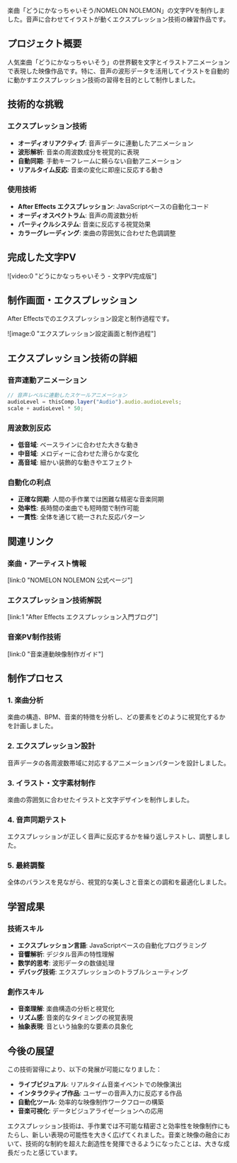 楽曲「どうにかなっちゃいそう/NOMELON NOLEMON」の文字PVを制作しました。音声に合わせてイラストが動くエクスプレッション技術の練習作品です。

## プロジェクト概要

人気楽曲「どうにかなっちゃいそう」の世界観を文字とイラストアニメーションで表現した映像作品です。特に、音声の波形データを活用してイラストを自動的に動かすエクスプレッション技術の習得を目的として制作しました。

## 技術的な挑戦

### エクスプレッション技術

- **オーディオリアクティブ**: 音声データに連動したアニメーション
- **波形解析**: 音楽の周波数成分を視覚的に表現
- **自動同期**: 手動キーフレームに頼らない自動アニメーション
- **リアルタイム反応**: 音楽の変化に即座に反応する動き

### 使用技術

- **After Effects エクスプレッション**: JavaScriptベースの自動化コード
- **オーディオスペクトラム**: 音声の周波数分析
- **パーティクルシステム**: 音楽に反応する視覚効果
- **カラーグレーディング**: 楽曲の雰囲気に合わせた色調調整

## 完成した文字PV

![video:0 "どうにかなっちゃいそう - 文字PV完成版"]

## 制作画面・エクスプレッション

After Effectsでのエクスプレッション設定と制作過程です。

![image:0 "エクスプレッション設定画面と制作過程"]

## エクスプレッション技術の詳細

### 音声連動アニメーション

```javascript
// 音声レベルに連動したスケールアニメーション
audioLevel = thisComp.layer("Audio").audio.audioLevels;
scale + audioLevel * 50;
```

### 周波数別反応

- **低音域**: ベースラインに合わせた大きな動き
- **中音域**: メロディーに合わせた滑らかな変化
- **高音域**: 細かい装飾的な動きやエフェクト

### 自動化の利点

- **正確な同期**: 人間の手作業では困難な精密な音楽同期
- **効率性**: 長時間の楽曲でも短時間で制作可能
- **一貫性**: 全体を通じて統一された反応パターン

## 関連リンク

### 楽曲・アーティスト情報

[link:0 "NOMELON NOLEMON 公式ページ"]

### エクスプレッション技術解説

[link:1 "After Effects エクスプレッション入門ブログ"]

### 音楽PV制作技術

[link:0 "音楽連動映像制作ガイド"]

## 制作プロセス

### 1. 楽曲分析

楽曲の構造、BPM、音楽的特徴を分析し、どの要素をどのように視覚化するかを計画しました。

### 2. エクスプレッション設計

音声データの各周波数帯域に対応するアニメーションパターンを設計しました。

### 3. イラスト・文字素材制作

楽曲の雰囲気に合わせたイラストと文字デザインを制作しました。

### 4. 音声同期テスト

エクスプレッションが正しく音声に反応するかを繰り返しテストし、調整しました。

### 5. 最終調整

全体のバランスを見ながら、視覚的な美しさと音楽との調和を最適化しました。

## 学習成果

### 技術スキル

- **エクスプレッション言語**: JavaScriptベースの自動化プログラミング
- **音響解析**: デジタル音声の特性理解
- **数学的思考**: 波形データの数値処理
- **デバッグ技術**: エクスプレッションのトラブルシューティング

### 創作スキル

- **音楽理解**: 楽曲構造の分析と視覚化
- **リズム感**: 音楽的なタイミングの視覚表現
- **抽象表現**: 音という抽象的な要素の具象化

## 今後の展望

この技術習得により、以下の発展が可能になりました：

- **ライブビジュアル**: リアルタイム音楽イベントでの映像演出
- **インタラクティブ作品**: ユーザーの音声入力に反応する作品
- **自動化ツール**: 効率的な映像制作ワークフローの構築
- **音楽可視化**: データビジュアライゼーションへの応用

エクスプレッション技術は、手作業では不可能な精密さと効率性を映像制作にもたらし、新しい表現の可能性を大きく広げてくれました。音楽と映像の融合において、技術的な制約を超えた創造性を発揮できるようになったことは、大きな成長だったと感じています。
